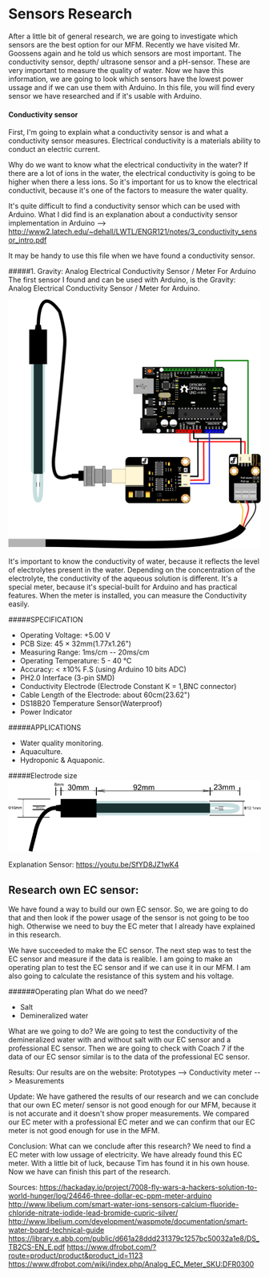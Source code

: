Sensors Research 
================
After a little bit of general research, we are going to investigate which sensors are the best option for our MFM.
Recently we have visited Mr. Goossens again and he told us which sensors are most important. 
The conductivity sensor, depth/ ultrasone sensor and a pH-sensor. These are very important to measure the quality of water.
Now we have this information, we are going to look which sensors have the lowest power ussage and if we can use them with Arduino.
In this file, you will find every sensor we have researched and if it's usable with Arduino. 

#### Conductivity sensor
First, I'm going to explain what a conductivity sensor is and what a conductivity sensor measures. 
Electrical conductivity is a materials ability to conduct an electric current.

Why do we want to know what the electrical conductivity in the water? If there are a lot of ions in the water, the electrical conductivity is going to be higher when there a less ions. So it's important for us to know the electrical conductivit, because it's one of the factors to measure the water quality. 

It's quite difficult to find a conductivity sensor which can be used with Arduino. What I did find is an explanation about a conductivity sensor implementation in Arduino --> http://www2.latech.edu/~dehall/LWTL/ENGR121/notes/3_conductivity_sensor_intro.pdf 

It may be handy to use this file when we have found a conductivity sensor.

#####1. Gravity: Analog Electrical Conductivity Sensor / Meter For Arduino
The first sensor I found and can be used with Arduino, is the Gravity: Analog Electrical Conductivity Sensor / Meter for Arduino.

![alt text](https://github.com/TimVosch/Aqua/blob/master/Theory/Media/EC%20Meter%20Sys.png)

It's important to know the conductivity of water, because it reflects the level of electrolytes present in the water. 
Depending on the concentration of the electrolyte, the conductivity of the aqueous solution is different. It's a special meter, because it's special-built for Arduino and has practical features. When the meter is installed, you can measure the Conductivity easily. 
 
#####SPECIFICATION
- Operating Voltage: +5.00 V
- PCB Size: 45 × 32mm(1.77x1.26")
- Measuring Range: 1ms/cm -- 20ms/cm
- Operating Temperature: 5 - 40 ℃
- Accuracy: < ±10% F.S (using Arduino 10 bits ADC)
- PH2.0 Interface (3-pin SMD)
- Conductivity Electrode (Electrode Constant K = 1,BNC connector)
- Cable Length of the Electrode: about 60cm(23.62")
- DS18B20 Temperature Sensor(Waterproof)
- Power Indicator

#####APPLICATIONS
- Water quality monitoring.
- Aquaculture.
- Hydroponic & Aquaponic.

#####Electrode size 
![alt text](https://github.com/TimVosch/Aqua/blob/master/Theory/Media/800px-EC_size.png)


Explanation Sensor: https://youtu.be/SfYD8JZ1wK4

Research own EC sensor:
------------------------
We have found a way to build our own EC sensor. So, we are going to do that and then look if the power usage of the sensor is not going to be too high. Otherwise we need to buy the EC meter that I already have explained in this research. 

We have succeeded to make the EC sensor. The next step was to test the EC sensor and measure if the data is realible.
I am going to make an operating plan to test the EC sensor and if we can use it in our MFM. I am also going to calculate the resistance of this system and his voltage. 

######Operating plan
What do we need?
- Salt
- Demineralized water
 

What are we going to do?
We are going to test the conductivity of the demineralized water with and without salt with our EC sensor and a professional EC sensor. Then we are going to check with Coach 7 if the data of our EC sensor similar is to the data of the professional EC sensor. 

Results:
Our results are on the website: Prototypes --> Conductivity meter --> Measurements

Update: 
We have gathered the results of our research and we can conclude that our own EC meter/ sensor is not good enough for our MFM, because it is not accurate and it doesn't show proper measurements. We compared our EC meter with a professional EC meter and we can confirm that our EC meter is not good enough for use in the MFM. 

Conclusion:
What can we conclude after this research? We need to find a EC meter with low ussage of electricity. We have already found this EC meter. With a little bit of luck, because Tim has found it in his own house.  
Now we have can finish this part of the research. 







Sources:
https://hackaday.io/project/7008-fly-wars-a-hackers-solution-to-world-hunger/log/24646-three-dollar-ec-ppm-meter-arduino
http://www.libelium.com/smart-water-ions-sensors-calcium-fluoride-chloride-nitrate-iodide-lead-bromide-cupric-silver/ http://www.libelium.com/development/waspmote/documentation/smart-water-board-technical-guide https://library.e.abb.com/public/d661a28ddd231379c1257bc50032a1e8/DS_TB2CS-EN_E.pdf https://www.dfrobot.com/?route=product/product&product_id=1123 https://www.dfrobot.com/wiki/index.php/Analog_EC_Meter_SKU:DFR0300






